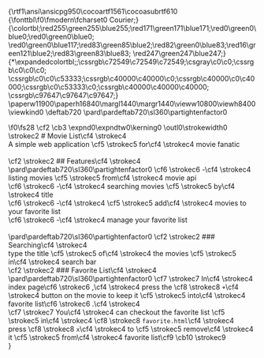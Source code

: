 {\rtf1\ansi\ansicpg950\cocoartf1561\cocoasubrtf610
{\fonttbl\f0\fmodern\fcharset0 Courier;}
{\colortbl;\red255\green255\blue255;\red171\green171\blue171;\red0\green0\blue0;\red0\green0\blue0;
\red0\green0\blue117;\red83\green85\blue2;\red82\green0\blue83;\red16\green121\blue2;\red83\green83\blue83;
\red247\green247\blue247;}
{\*\expandedcolortbl;;\cssrgb\c72549\c72549\c72549;\csgray\c0\c0;\cssrgb\c0\c0\c0;
\cssrgb\c0\c0\c53333;\cssrgb\c40000\c40000\c0;\cssrgb\c40000\c0\c40000;\cssrgb\c0\c53333\c0;\cssrgb\c40000\c40000\c40000;
\cssrgb\c97647\c97647\c97647;}
\paperw11900\paperh16840\margl1440\margr1440\vieww10800\viewh8400\viewkind0
\deftab720
\pard\pardeftab720\sl360\partightenfactor0

\f0\fs28 \cf2 \cb3 \expnd0\expndtw0\kerning0
\outl0\strokewidth0 \strokec2 # Movie List\cf4 \strokec4 \
A simple web application \cf5 \strokec5 for\cf4 \strokec4  movie fanatic\
\
\cf2 \strokec2 ## Features\cf4 \strokec4 \
\pard\pardeftab720\sl360\partightenfactor0
\cf6 \strokec6 -\cf4 \strokec4  listing movies \cf5 \strokec5 from\cf4 \strokec4  movie api\
\cf6 \strokec6 -\cf4 \strokec4  searching movies \cf5 \strokec5 by\cf4 \strokec4  title\
\cf6 \strokec6 -\cf4 \strokec4  \cf5 \strokec5 add\cf4 \strokec4  movies to your favorite list\
\cf6 \strokec6 -\cf4 \strokec4  manage your favorite list\
\
\pard\pardeftab720\sl360\partightenfactor0
\cf2 \strokec2 ### Searching\cf4 \strokec4 \
type the title \cf5 \strokec5 of\cf4 \strokec4  the movies \cf5 \strokec5 in\cf4 \strokec4  search bar\
\cf2 \strokec2 ### Favorite List\cf4 \strokec4 \
\pard\pardeftab720\sl360\partightenfactor0
\cf7 \strokec7 In\cf4 \strokec4  index page\cf6 \strokec6 ,\cf4 \strokec4  press the \cf8 \strokec8 `+`\cf4 \strokec4  button on the movie to keep it \cf5 \strokec5 into\cf4 \strokec4  favorite list\cf6 \strokec6 .\cf4 \strokec4 \
\cf7 \strokec7 You\cf4 \strokec4  can checkout the favorite list \cf5 \strokec5 in\cf4 \strokec4  \cf8 \strokec8 `favorite.html`\cf4 \strokec4 \
press \cf8 \strokec8 `x`\cf4 \strokec4  to \cf5 \strokec5 remove\cf4 \strokec4  it \cf5 \strokec5 from\cf4 \strokec4  favorite list\cf9 \cb10 \strokec9 \
}